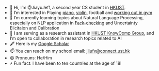- 👋 Hi, I’m @JiayuJeff, a second year CS student in [HKUST](https://hkust.edu.hk/).
- 👀 I’m interested in Playing [piano](https://youtu.be/5r_Y9tE_fbo), [violin](https://youtu.be/-ohoA3pO9Ks), football and [working out in gym](http://xhslink.com/a/GeNO8R9xpvx0)
- 🌱 I’m currently learning topics about Natural Language Processing, especially on NLP application in [Fack-checking](https://aclanthology.org/2024.fever-1.14.pdf) and Uncertainty Elicitaion and Calibration
- 💞️ I am serving as a research assistant in [HKUST KnowComp Group](https://github.com/HKUST-KnowComp), and I’m open to collaboration in research topics related to AI
- 🖋️ Here is my [Google Scholar](https://scholar.google.com/citations?user=PIQxhfMAAAAJ&hl=en)  
- 📫 You can reach on my school email: jliufv@connect.ust.hk
- 😄 Pronouns: He/Him
- ⚡ Fun fact: I have been to ten countries at the age of 18!

<!---
JiayuJeff/JiayuJeff is a ✨ special ✨ repository because its `README.md` (this file) appears on your GitHub profile.
You can click the Preview link to take a look at your changes.
--->
